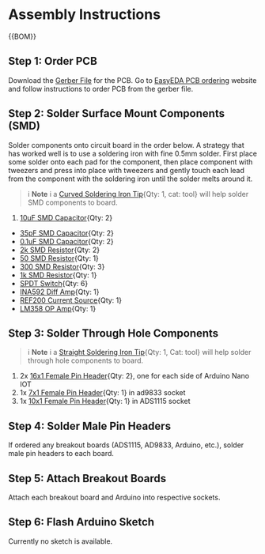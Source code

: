 [10uF SMD Capacitor]:Parts.yaml#capacitor603
[35pF SMD Capacitor]:Parts.yaml#capacitor603
[0.1uF SMD Capacitor]:Parts.yaml#capacitor603
[2k SMD Resistor]:Parts.yaml#resistor603
[50 SMD Resistor]:Parts.yaml#resistor603
[300 SMD Resistor]:Parts.yaml#resistor603
[1k SMD Resistor]:Parts.yaml#resistor603
[SPDT Switch]:Parts.yaml#MAX4644EUA+T
[ICL7660 Chargepump]:Parts.yaml#ICL7660SCPAZ
[Arduino Nano]:Parts.yaml#Arduino
[OP295 OP Amp]:Parts.yaml#OP295GPZ
[INA592 Diff Amp]:Parts.yaml#INA592IDGKR
[ADS1115 Breakout]:Parts.yaml#ADS1115
[REF200 Current Source]:Parts.yaml#REF200AU2K5
[ad9833 Function Generator]:Parts.yaml#AD9833
[LM358 OP Amp]:Parts.yaml#LM358
[Curved Soldering Iron Tip]:Parts.yaml#Curved_Solder_Iron_Tip
[Straight Soldering Iron Tip]:Parts.yaml#Straight_Solder_Iron_Tip
[16x1 Female Pin Header]:Parts.yaml#Female_pin_header
[7x1 Female Pin Header]:Parts.yaml#Female_pin_header
[10x1 Female Pin Header]:Parts.yaml#Female_pin_header
[0.5mm Solder Wire]:Parts.yaml#0.5mm_solder
[0.3mm Solder Wire]:Parts.yaml#0.3mm_solder
[Wire Snips]:Parts.yaml#wire_snips
[Solder Sucker]:Parts.yaml#solder_sucker
[Soldering Iron]:Parts.yaml#Soldering_Iron


# Assembly Instructions

{{BOM}}

## Step 1: Order PCB

Download the [Gerber File](files/Gerber_PCB_Flexi-TEER.zip) for the PCB. Go to [EasyEDA PCB ordering](https://docs.easyeda.com/en/PCB/Order-PCB/index.html ) website and follow instructions to order PCB from the gerber file. 

## Step 2: Solder Surface Mount Components (SMD)
Solder components onto circuit board in the order below. A strategy that has worked well is to use a soldering iron with fine 0.5mm solder. First place some solder onto each pad for the component, then place component with tweezers and press into place with tweezers and gently touch each lead from the component with the soldering iron until the solder melts around it. 

>i **Note**
>i a [Curved Soldering Iron Tip]{Qty: 1, cat: tool} will help solder SMD components to board.

1. [10uF SMD Capacitor]{Qty: 2}
* [35pF SMD Capacitor]{Qty: 2}
* [0.1uF SMD Capacitor]{Qty: 2}
* [2k SMD Resistor]{Qty: 2}
* [50 SMD Resistor]{Qty: 1}
* [300 SMD Resistor]{Qty: 3}
* [1k SMD Resistor]{Qty: 1}
* [SPDT Switch]{Qty: 6}
* [INA592 Diff Amp]{Qty: 1}
* [REF200 Current Source]{Qty: 1}
* [LM358 OP Amp]{Qty: 1}

## Step 3: Solder Through Hole Components

>i **Note**
>i a [Straight Soldering Iron Tip]{Qty: 1, Cat: tool} will help solder through hole components to board.

1. 2x [16x1 Female Pin Header]{Qty: 2}, one for each side of Arduino Nano IOT
2. 1x [7x1 Female Pin Header]{Qty: 1} in ad9833 socket
3. 1x [10x1 Female Pin Header]{Qty: 1} in ADS1115 socket

## Step 4: Solder Male Pin Headers
If ordered any breakout boards (ADS1115, AD9833, Arduino, etc.), solder male pin headers to each board.

## Step 5: Attach Breakout Boards
Attach each breakout board and Arduino into respective sockets.

## Step 6: Flash Arduino Sketch
Currently no sketch is available. 






